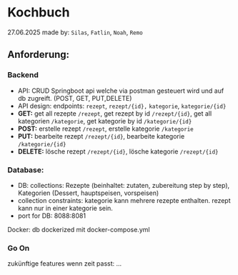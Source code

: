 # Kochbuch

27.06.2025
made by: `Silas`, `Fatlin`, `Noah`, `Remo`

## Anforderung:

### Backend

- API: CRUD Springboot api welche via postman gesteuert wird und auf db zugreift. (POST, GET, PUT,DELETE)
- API design: endpoints: `rezept`, `rezept/{id},` `kategorie`, `kategorie/{id}`
- **GET:** get all rezepte `/rezept`, get rezept by id `/rezept/{id}`, get all kategorien `/kategorie`, get kategorie by id `/kategorie/{id}`
- **POST:** erstelle rezept `/rezept`, erstelle kategorie `/kategorie`
- **PUT:** bearbeite rezept `/rezept/{id}`, bearbeite kategorie `/kategorie/{id}`
- **DELETE:** lösche rezept `/rezept/{id}`, lösche kategorie `/rezept/{id}`

### Database:

- DB: collections: Rezepte (beinhaltet: zutaten, zubereitung step by step), Kategorien (Dessert, hauptspeisen, vorspeisen)
- collection constraints: kategorie kann mehrere rezepte enthalten. rezept kann nur in einer kategorie sein.
- port for DB: 8088:8081

Docker: db dockerized mit docker-compose.yml

### Go On

zukünftige features wenn zeit passt:
...
